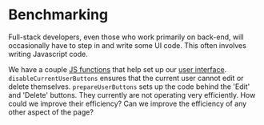 # Benchmarking

Full-stack developers, even those who work primarily on back-end, will occasionally have to step in and write some UI code.  This often involves writing Javascript code.

We have a couple [JS functions](app.js) that help set up our [user interface](index.html).  `disableCurrentUserButtons` ensures that the current user cannot edit or delete themselves.  `prepareUserButtons` sets up the code behind the 'Edit' and 'Delete' buttons.  They currently are not operating very efficiently.  How could we improve their efficiency?  Can we improve the efficiency of any other aspect of the page?
